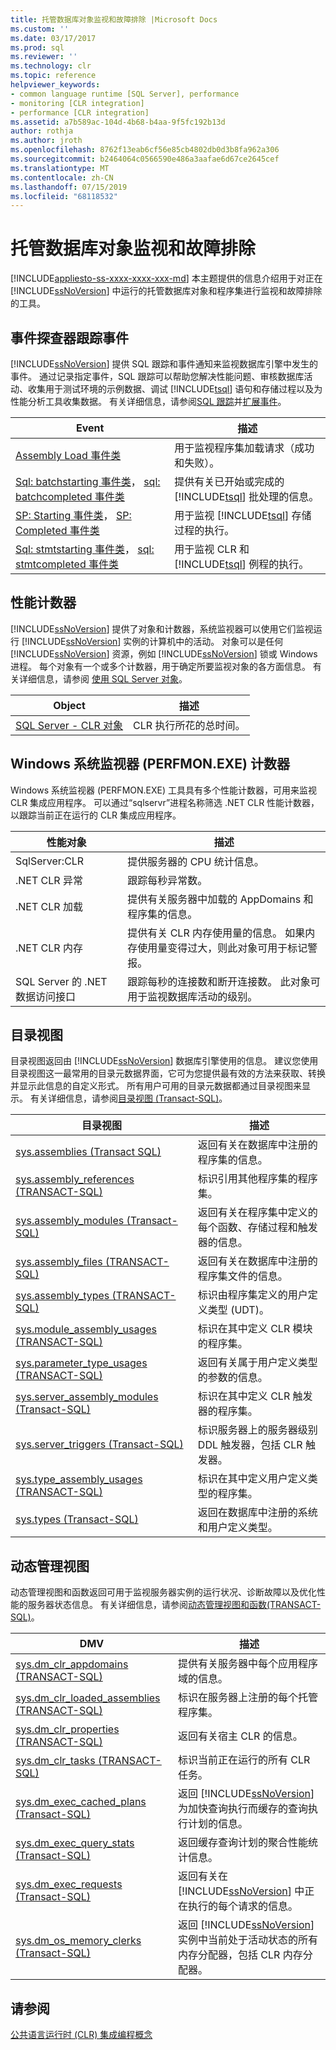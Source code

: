 ```yaml
---
title: 托管数据库对象监视和故障排除 |Microsoft Docs
ms.custom: ''
ms.date: 03/17/2017
ms.prod: sql
ms.reviewer: ''
ms.technology: clr
ms.topic: reference
helpviewer_keywords:
- common language runtime [SQL Server], performance
- monitoring [CLR integration]
- performance [CLR integration]
ms.assetid: a7b589ac-104d-4b68-b4aa-9f5fc192b13d
author: rothja
ms.author: jroth
ms.openlocfilehash: 8762f13eab6cf56e85cb4802db0d3b8fa962a306
ms.sourcegitcommit: b2464064c0566590e486a3aafae6d67ce2645cef
ms.translationtype: MT
ms.contentlocale: zh-CN
ms.lasthandoff: 07/15/2019
ms.locfileid: "68118532"
---
```

# <a name="monitoring-and-troubleshooting-managed-database-objects"></a>托管数据库对象监视和故障排除
[!INCLUDE[appliesto-ss-xxxx-xxxx-xxx-md](../../includes/appliesto-ss-xxxx-xxxx-xxx-md.md)]
  本主题提供的信息介绍用于对正在 [!INCLUDE[ssNoVersion](../../includes/ssnoversion-md.md)] 中运行的托管数据库对象和程序集进行监视和故障排除的工具。  
  
## <a name="profiler-trace-events"></a>事件探查器跟踪事件  
 [!INCLUDE[ssNoVersion](../../includes/ssnoversion-md.md)] 提供 SQL 跟踪和事件通知来监视数据库引擎中发生的事件。 通过记录指定事件，SQL 跟踪可以帮助您解决性能问题、审核数据库活动、收集用于测试环境的示例数据、调试 [!INCLUDE[tsql](../../includes/tsql-md.md)] 语句和存储过程以及为性能分析工具收集数据。 有关详细信息，请参阅[SQL 跟踪](../../relational-databases/sql-trace/sql-trace.md)并[扩展事件](../../relational-databases/extended-events/extended-events.md)。  
  
|Event|描述|  
|-----------|-----------------|  
|[Assembly Load 事件类](/sql/database-engine/assembly-load-event-class)|用于监视程序集加载请求（成功和失败）。|  
|[Sql: batchstarting 事件类](../../relational-databases/event-classes/sql-batchstarting-event-class.md)， [sql: batchcompleted 事件类](../../relational-databases/event-classes/sql-batchcompleted-event-class.md)|提供有关已开始或完成的 [!INCLUDE[tsql](../../includes/tsql-md.md)] 批处理的信息。|  
|[SP: Starting 事件类](../../relational-databases/event-classes/sp-starting-event-class.md)， [SP: Completed 事件类](../../relational-databases/event-classes/sp-completed-event-class.md)|用于监视 [!INCLUDE[tsql](../../includes/tsql-md.md)] 存储过程的执行。|  
|[Sql: stmtstarting 事件类](../../relational-databases/event-classes/sql-stmtstarting-event-class.md)， [sql: stmtcompleted 事件类](../../relational-databases/event-classes/sql-stmtcompleted-event-class.md)|用于监视 CLR 和 [!INCLUDE[tsql](../../includes/tsql-md.md)] 例程的执行。|  
  
## <a name="performance-counters"></a>性能计数器  
 [!INCLUDE[ssNoVersion](../../includes/ssnoversion-md.md)] 提供了对象和计数器，系统监视器可以使用它们监视运行 [!INCLUDE[ssNoVersion](../../includes/ssnoversion-md.md)] 实例的计算机中的活动。 对象可以是任何 [!INCLUDE[ssNoVersion](../../includes/ssnoversion-md.md)] 资源，例如 [!INCLUDE[ssNoVersion](../../includes/ssnoversion-md.md)] 锁或 Windows 进程。 每个对象有一个或多个计数器，用于确定所要监视对象的各方面信息。 有关详细信息，请参阅 [使用 SQL Server 对象](../../relational-databases/performance-monitor/use-sql-server-objects.md)。  
  
|Object|描述|  
|------------|-----------------|  
|[SQL Server - CLR 对象](../../relational-databases/performance-monitor/sql-server-clr-object.md)|CLR 执行所花的总时间。|  
  
## <a name="windows-system-monitor-perfmonexe-counters"></a>Windows 系统监视器 (PERFMON.EXE) 计数器  
 Windows 系统监视器 (PERFMON.EXE) 工具具有多个性能计数器，可用来监视 CLR 集成应用程序。 可以通过“sqlservr”进程名称筛选 .NET CLR 性能计数器，以跟踪当前正在运行的 CLR 集成应用程序。  
  
|性能对象|描述|  
|------------------------|-----------------|  
|SqlServer:CLR|提供服务器的 CPU 统计信息。|  
|.NET CLR 异常|跟踪每秒异常数。|  
|.NET CLR 加载|提供有关服务器中加载的 AppDomains 和程序集的信息。|  
|.NET CLR 内存|提供有关 CLR 内存使用量的信息。 如果内存使用量变得过大，则此对象可用于标记警报。|  
|SQL Server 的 .NET 数据访问接口|跟踪每秒的连接数和断开连接数。 此对象可用于监视数据库活动的级别。|  
  
## <a name="catalog-views"></a>目录视图  
 目录视图返回由 [!INCLUDE[ssNoVersion](../../includes/ssnoversion-md.md)] 数据库引擎使用的信息。 建议您使用目录视图这一最常用的目录元数据界面，它可为您提供最有效的方法来获取、转换并显示此信息的自定义形式。 所有用户可用的目录元数据都通过目录视图来显示。 有关详细信息，请参阅[目录视图 (Transact-SQL)](../../relational-databases/system-catalog-views/catalog-views-transact-sql.md)。  
  
|目录视图|描述|  
|------------------|-----------------|  
|[sys.assemblies &#40;Transact SQL&#41;](../../relational-databases/system-catalog-views/sys-assemblies-transact-sql.md)|返回有关在数据库中注册的程序集的信息。|  
|[sys.assembly_references &#40;TRANSACT-SQL&#41;](../../relational-databases/system-catalog-views/sys-assembly-references-transact-sql.md)|标识引用其他程序集的程序集。|  
|[sys.assembly_modules (Transact-SQL)](../../relational-databases/system-catalog-views/sys-assembly-modules-transact-sql.md)|返回有关在程序集中定义的每个函数、存储过程和触发器的信息。|  
|[sys.assembly_files &#40;TRANSACT-SQL&#41;](../../relational-databases/system-catalog-views/sys-assembly-files-transact-sql.md)|返回有关在数据库中注册的程序集文件的信息。|  
|[sys.assembly_types &#40;TRANSACT-SQL&#41;](../../relational-databases/system-catalog-views/sys-assembly-types-transact-sql.md)|标识由程序集定义的用户定义类型 (UDT)。|  
|[sys.module_assembly_usages &#40;TRANSACT-SQL&#41;](../../relational-databases/system-catalog-views/sys-module-assembly-usages-transact-sql.md)|标识在其中定义 CLR 模块的程序集。|  
|[sys.parameter_type_usages &#40;TRANSACT-SQL&#41;](../../relational-databases/system-catalog-views/sys-parameter-type-usages-transact-sql.md)|返回有关属于用户定义类型的参数的信息。|  
|[sys.server_assembly_modules (Transact-SQL)](../../relational-databases/system-catalog-views/sys-server-assembly-modules-transact-sql.md)|标识在其中定义 CLR 触发器的程序集。|  
|[sys.server_triggers (Transact-SQL)](../../relational-databases/system-catalog-views/sys-server-triggers-transact-sql.md)|标识服务器上的服务器级别 DDL 触发器，包括 CLR 触发器。|  
|[sys.type_assembly_usages &#40;TRANSACT-SQL&#41;](../../relational-databases/system-catalog-views/sys-type-assembly-usages-transact-sql.md)|标识在其中定义用户定义类型的程序集。|  
|[sys.types (Transact-SQL)](../../relational-databases/system-catalog-views/sys-types-transact-sql.md)|返回在数据库中注册的系统和用户定义类型。|  
  
## <a name="dynamic-management-views"></a>动态管理视图  
 动态管理视图和函数返回可用于监视服务器实例的运行状况、诊断故障以及优化性能的服务器状态信息。 有关详细信息，请参阅[动态管理视图和函数&#40;TRANSACT-SQL&#41;](~/relational-databases/system-dynamic-management-views/system-dynamic-management-views.md)。  
  
|DMV|描述|  
|---------|-----------------|  
|[sys.dm_clr_appdomains &#40;TRANSACT-SQL&#41;](../../relational-databases/system-dynamic-management-views/sys-dm-clr-appdomains-transact-sql.md)|提供有关服务器中每个应用程序域的信息。|  
|[sys.dm_clr_loaded_assemblies &#40;TRANSACT-SQL&#41;](../../relational-databases/system-dynamic-management-views/sys-dm-clr-loaded-assemblies-transact-sql.md)|标识在服务器上注册的每个托管程序集。|  
|[sys.dm_clr_properties &#40;TRANSACT-SQL&#41;](../../relational-databases/system-dynamic-management-views/sys-dm-clr-properties-transact-sql.md)|返回有关宿主 CLR 的信息。|  
|[sys.dm_clr_tasks &#40;TRANSACT-SQL&#41;](../../relational-databases/system-dynamic-management-views/sys-dm-clr-tasks-transact-sql.md)|标识当前正在运行的所有 CLR 任务。|  
|[sys.dm_exec_cached_plans &#40;Transact-SQL&#41;](../../relational-databases/system-dynamic-management-views/sys-dm-exec-cached-plans-transact-sql.md)|返回 [!INCLUDE[ssNoVersion](../../includes/ssnoversion-md.md)] 为加快查询执行而缓存的查询执行计划的信息。|  
|[sys.dm_exec_query_stats (Transact-SQL)](../../relational-databases/system-dynamic-management-views/sys-dm-exec-query-stats-transact-sql.md)|返回缓存查询计划的聚合性能统计信息。|  
|[sys.dm_exec_requests &#40;Transact-SQL&#41;](../../relational-databases/system-dynamic-management-views/sys-dm-exec-requests-transact-sql.md)|返回有关在 [!INCLUDE[ssNoVersion](../../includes/ssnoversion-md.md)] 中正在执行的每个请求的信息。|  
|[sys.dm_os_memory_clerks &#40;Transact-SQL&#41;](../../relational-databases/system-dynamic-management-views/sys-dm-os-memory-clerks-transact-sql.md)|返回 [!INCLUDE[ssNoVersion](../../includes/ssnoversion-md.md)] 实例中当前处于活动状态的所有内存分配器，包括 CLR 内存分配器。|  
  
## <a name="see-also"></a>请参阅  
 [公共语言运行时 (CLR) 集成编程概念](../../relational-databases/clr-integration/common-language-runtime-clr-integration-programming-concepts.md)  
  
  
